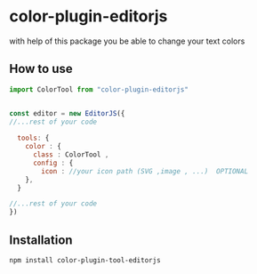 # color-plugin-editorjs

with help of this package you be able to change your text colors 

## How to use 

```javascript
import ColorTool from "color-plugin-editorjs"


const editor = new EditorJS({ 
//...rest of your code
  
  tools: { 
    color : {
      class : ColorTool ,
      config : {
        icon : //your icon path (SVG ,image , ...)  OPTIONAL
    }, 
  }

//...rest of your code
})
```

## Installation

```bash
npm install color-plugin-tool-editorjs
```
